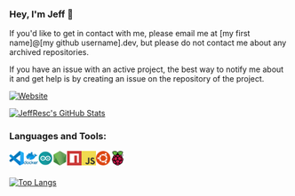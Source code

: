 ### Hey, I'm Jeff 👋
If you'd like to get in contact with me, please email me at [my first name]@[my github username].dev, but please do not contact me about any archived repositories.

If you have an issue with an active project, the best way to notify me about it and get help is by creating an issue on the repository of the project.

[![Website](https://img.shields.io/uptimerobot/status/m785965921-7f6aa2a46ecc47d78117eeb9?label=www.JeffResc.dev&style=for-the-badge)](https://JeffResc.dev)

[![JeffResc's GitHub Stats](https://github-readme-stats.vercel.app/api?username=JeffResc&show_icons=true&theme=dracula)](https://github.com/anuraghazra/github-readme-stats)

### Languages and Tools:

[<img align="left" alt="Visual Studio Code" width="26px" src="https://raw.githubusercontent.com/github/explore/80688e429a7d4ef2fca1e82350fe8e3517d3494d/topics/visual-studio-code/visual-studio-code.png" />](https://github.com/topics/vscode)
[<img align="left" alt="Docker" width="26px" src="https://raw.githubusercontent.com/github/explore/80688e429a7d4ef2fca1e82350fe8e3517d3494d/topics/docker/docker.png" />](https://github.com/topics/docker)
[<img align="left" alt="Arduino" width="26px" src="https://raw.githubusercontent.com/github/explore/80688e429a7d4ef2fca1e82350fe8e3517d3494d/topics/arduino/arduino.png" />](https://github.com/topics/arduino)
[<img align="left" alt="Node.js" width="26px" src="https://raw.githubusercontent.com/github/explore/80688e429a7d4ef2fca1e82350fe8e3517d3494d/topics/nodejs/nodejs.png" />](https://github.com/topics/nodejs)
[<img align="left" alt="NPM" width="26px" src="https://raw.githubusercontent.com/github/explore/80688e429a7d4ef2fca1e82350fe8e3517d3494d/topics/npm/npm.png" />](https://github.com/topics/npm)
[<img align="left" alt="JavaScript" width="26px" src="https://raw.githubusercontent.com/github/explore/80688e429a7d4ef2fca1e82350fe8e3517d3494d/topics/javascript/javascript.png" />](https://github.com/topics/javascript)
[<img align="left" alt="Ubuntu" width="26px" src="https://raw.githubusercontent.com/github/explore/80688e429a7d4ef2fca1e82350fe8e3517d3494d/topics/ubuntu/ubuntu.png" />](https://github.com/topics/ubuntu)
[<img align="left" alt="Raspberry Pi" width="26px" src="https://raw.githubusercontent.com/github/explore/80688e429a7d4ef2fca1e82350fe8e3517d3494d/topics/raspberry-pi/raspberry-pi.png" />](https://github.com/topics/raspberry-pi)

<br />
<br />

[![Top Langs](https://github-readme-stats.vercel.app/api/top-langs/?username=JeffResc&layout=compact)](https://github.com/anuraghazra/github-readme-stats)

[website]: https://JeffResc.dev
[instagram]: https://instagram.com/JeffResc
